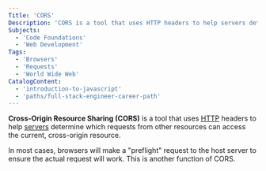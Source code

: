 ```yaml
---
Title: 'CORS'
Description: 'CORS is a tool that uses HTTP headers to help servers determine which requests from other resources can access the current, cross-origin resource.'
Subjects:
  - 'Code Foundations'
  - 'Web Development'
Tags:
  - 'Browsers'
  - 'Requests'
  - 'World Wide Web'
CatalogContent:
  - 'introduction-to-javascript'
  - 'paths/full-stack-engineer-career-path'
---
```


**Cross-Origin Resource Sharing (CORS)** is a tool that uses [HTTP](https://www.codecademy.com/resources/docs/general/http) headers to help [servers](https://www.codecademy.com/resources/docs/general/software-stack/server) determine which requests from other resources can access the current, cross-origin resource.

In most cases, browsers will make a "preflight" request to the host server to ensure the actual request will work. This is another function of CORS.
